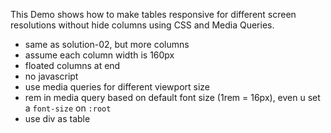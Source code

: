 
This Demo shows how to make tables responsive for different screen resolutions without hide columns using CSS and Media Queries.

- same as solution-02, but more columns
- assume each column width is 160px
- floated columns at end
- no javascript
- use media queries for different viewport size
- rem in media query based on default font size (1rem = 16px), even u set a ``font-size`` on `:root`
- use div as table
